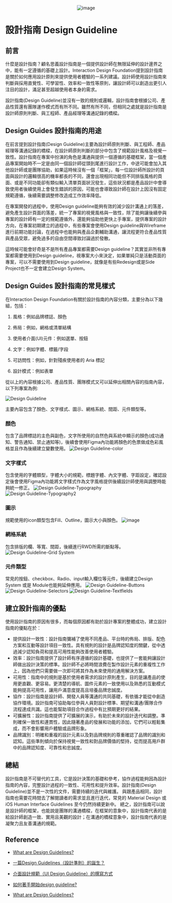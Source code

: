 <div align=center>
  
![image](https://github.com/CAFECA-IO/KnowledgeManagement/assets/77717533/390b741e-83ec-4e1e-b17b-2d0c86464509)

</div>

# 設計指南 Design Guideline

## 前言
什麼是設計指南？顧名思義設計指南是一個提供設計師在無限延伸的設計邊界之中，能有一定遵循的基礎上設計。Interaction Design Foundation提到設計指南是關於如何應用設計原則來提供使用者體驗的一系列建議。設計師使用設計指南來判斷與採用直覺性、可學習性、效率和一致性等原則，讓設計師可以創造出更引人注目的設計，滿足甚至超越使用者本身的需求。

設計指南(Design Guideline)並沒有一致的規則或邏輯，設計指南會根據公司、產品性質還有團隊運作模式而有所不同。雖然有所不同，但相同之處就是設計指南是設計師原則判斷、與工程師、產品經理等溝通記錄的橋樑。

## Design Guides 設計指南的用途
在前言提到設計指南(Design Guideline)主要為設計師原則判斷、與工程師、產品經理等溝通記錄的橋樑，在設計師原則判斷的部分中包含了規範設計風格及視覺一致性。設計指南在專案中扮演的角色是溝通與提供一個遵循的基礎框架，當一個產品專案開始時不一定是由同一個設計師從頭到尾進行設計工作，中途可能會加入其他設計師或是團隊協助，如果這時候沒有一個「框架」，每一位設計師所設計的頁面與設計的邏輯很高的機率都長的不同，還會出現相同功能但不同排版風格的頁面、或是不同功能卻有類似輸入清單頁面狀況發生，這些狀況都是產品設計中會導致使用者後續使用上會發生錯誤的原因，可能也會導致設計師在設計上因沒有固定規範遵循，後續需要調整修改造成工作效率降低。

在專案開發的過程中，使用Design guideline能夠有效的減少設計溝通上的落差，避免產生設計頁面的落差，統一了專案的視覺風格與一致性，除了能夠讓後續參與專案的設計師有一定的規範遵循外，還能夠協助他更快上手專案，提供專案的設計方向，在專案初期建立的過程中，有些專案會使用Design guideline與Ｗireframe進行前期功能討論，在過程中也能夠與產品企劃輔助溝通，讓流程更符合產品性質與產品受眾，避免過多的自由空間導致討論過於發散。

這時候可能會好奇是不是所有產品專案都需要Design guideline？其實並非所有專案都需要使用到Design guideline，視專案大小來決定，如果單純只是活動頁面的專案，可以不需要使用到Design guideline，就像是有些Redesign或是Side Project也不一定會建立Design System。

## Design Guides 設計指南的常見樣式
在Interaction Design Foundation有關於設計指南的內容分類，主要分為以下幾組，包括：

1. 風格：例如品牌標誌、顏色

2. 佈局：例如，網格或清單結構

3. 使用者介面(UI)元件：例如選單、按鈕

4. 文字：例如字體、標籤/字段

5. 可訪問性：例如，針對殘疾使用者的 Aria 標記

6. 設計模式：例如表單

從以上的內容根據公司、產品性質、團隊模式又可以延伸出相關內容的指南內容，以下列專案為例:

![Design Guideline](https://github.com/CAFECA-IO/KnowledgeManagement/assets/77717533/6a418574-745a-4423-a07e-e567825e2488)

主要內容包含了顏色、文字樣式、圖示、網格系統、間距、元件類型等。

### 顏色
包含了品牌標誌的主色與副色，文字所使用的自然色與系統中顯示的顏色(成功通知、警告通知、禁止通知等)，後續會使用Figma內功能將顏色的色票做成色彩風格並且作為後續建立變數使用。
![Design Guideline-color](https://github.com/CAFECA-IO/KnowledgeManagement/assets/77717533/bbc9193a-d968-46ce-b56a-cca9b2a56026)

### 文字樣式
包含使用的字體類型，字體大小的規範，標題字體、內文字體、字距設定，確認設定後會使用Figma內功能將文字樣式作為文字風格提供後續設計師使用與調整時能夠統一修正。
![Design Guideline-Typography](https://github.com/CAFECA-IO/KnowledgeManagement/assets/77717533/66e70831-a475-470d-be2c-e4f787d61534)
![Design Guideline-Typography2](https://github.com/CAFECA-IO/KnowledgeManagement/assets/77717533/c6c5baa9-65c1-468d-a80d-16eb26d057c6)

### 圖示
規範使用的icon類型包含Fill、Outline，圖示大小與顏色。
![image](https://github.com/CAFECA-IO/KnowledgeManagement/assets/77717533/72f5d12e-2228-406d-991c-06b3bba2b3a2)

### 網格系統
包含排版的欄、等寬、間距，後續進行RWD所需的斷點等。
![Design Guideline-Grid System](https://github.com/CAFECA-IO/KnowledgeManagement/assets/77717533/de6aba00-9c7c-475e-8a67-7e4fae51d9b6)

### 元件類型
常見的按鈕、checkbox、Radio、input輸入欄位等元件，後續建立Design System 或是 Module也能夠延伸應用。
![Design Guideline-Buttons](https://github.com/CAFECA-IO/KnowledgeManagement/assets/77717533/96129ad3-63d2-4368-b5f2-bb0e2f164088)
![Design Guideline-Selectors](https://github.com/CAFECA-IO/KnowledgeManagement/assets/77717533/e8f39cf8-ded7-4ecb-9783-54f46da38e1e)
![Design Guideline-Textfields](https://github.com/CAFECA-IO/KnowledgeManagement/assets/77717533/796b07a8-f1c1-4bff-9b95-c2d51a9a88a3)

## 建立設計指南的優點
使用設計指南的原因有很多，而每個原因都有助於設計專案的整體成功，建立設計指南的優點在於：

- 提供設計一致性：設計指南彌補了使用不同產品、平台時的佈局、排版、配色方案和互動等設計項目一致性。具有規則的設計是品牌認知度的關鍵，從中透過減少認知負荷和提高可用性能夠改善使用者體驗。
- 效率：設計指南提供了設計師有序遵循的設計基礎，也提供了一套能夠讓設計師做出設計決策的標準。設計師不必將時間浪費在製作設計元素的重複性工作上，因為他們只需要做一次即可將其作為未來使用的通用解決方案。
- 可用性：指南中的規則是基於使用者需求的設計原則產生，目的是讓產品的使用更直觀、更容易。更清楚的導航、圖件元素的一致使用以及熟悉的互動模式能夠提高可用性，讓用戶滿意度提高且培養品牌忠誠度。
- 協作：設計指南是設計師、開發人員等溝通的共同基礎，有依循才能從中創造協作環境。設計指南可協助每位參與人員對設計標準、期望和溝通/團隊合作流程達成共識。這也能幫助項目合作過程中有比預期更好的結果。
- 可擴展性：設計指南提供了可擴展的演示，有助於未來的設計迭代和調整。準則確保一致性和連貫性，因此隨著產品的發展和功能的添加，它們可以輕鬆集成，而不會影響用戶體驗或品牌形象。
- 品牌識別：明確和重複的設計元素以及對品牌規則的尊重確認了品牌的識別和認知。這些準則傾向於保持視覺一致性和對品牌價值的堅持，從而提高用戶群中的品牌認知度、可靠性和忠誠度。

## 總結
設計指南是不可替代的工具，它是設計決策的基礎和參考，協作過程能夠因為設計指南的內容，完整設計過程的一致性、可用性和提升效率。設計指南(Design Guideline)並不是一次性的文件，需要持續的迭代與維護。
與跟產品相同，設計指南也需要花時間去了解閱讀者的需求並且進行迭代，常見的 Material Design 或 iOS Human Interface Guidelines 至今仍然持續更新中。
總之，設計指南可以說是設計師的框架，也能說是團隊的溝通橋樑，在框架的意象中，設計指南代表的是給設計師創造一致、實用且美觀的設計；在溝通的橋樑意象中，設計指南代表的是凝聚力且友善溝通的規範。

## Reference 
- [What are Design Guidelines?](https://www.interaction-design.org/literature/topics/design-guidelines#what_are_design_guidelines?-0)

- [一篇Design Guidelines（設計準則）的誕生？](https://musechang.medium.com/%E5%A6%82%E4%BD%95%E9%96%8B%E5%A7%8B%E5%AF%AB%E4%B8%80%E7%AF%87design-guidelines-%E8%A8%AD%E8%A8%88%E6%BA%96%E5%89%87-5c5896574109)

- [介面設計規範（UI Design Guideline）的撰寫方式](https://huangruilin.tw/2021/09/03/how-to-write-a-uidesign-guideline/comment-page-1/)

- [如何著手開始design guideline?](https://wenchien0213.medium.com/%E5%A6%82%E4%BD%95%E8%91%97%E6%89%8B%E9%96%8B%E5%A7%8Bdesign-guideline-5842b2d045c2)

- [What are Design Guidelines?](https://www.geeksforgeeks.org/what-are-design-guidelines/)
